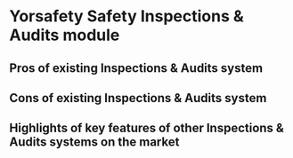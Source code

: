 Yorsafety Safety Inspections & Audits module
=
**Pros of existing Inspections & Audits system**
-

**Cons of existing Inspections & Audits system**
-

**Highlights of key features of other Inspections & Audits systems on the market**
-
